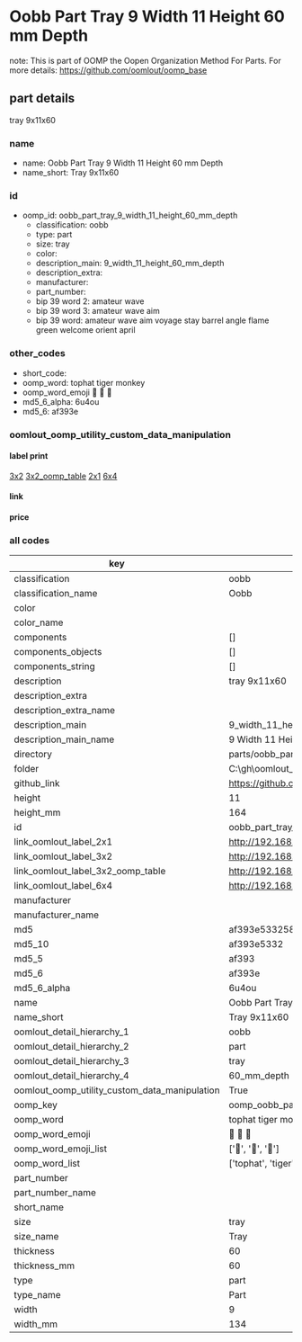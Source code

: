 # Oobb Part Tray 9 Width 11 Height 60 mm Depth  

note: This is part of OOMP the Oopen Organization Method For Parts. For more details: https://github.com/oomlout/oomp_base

##  part details
  



tray 9x11x60



### name
* name: Oobb Part Tray 9 Width 11 Height 60 mm Depth
* name_short: Tray 9x11x60 
### id
* oomp_id: oobb_part_tray_9_width_11_height_60_mm_depth
  * classification: oobb
  * type: part
  * size: tray
  * color: 
  * description_main: 9_width_11_height_60_mm_depth
  * description_extra: 
  * manufacturer: 
  * part_number: 
  * bip 39 word 2: amateur wave
  * bip 39 word 3: amateur wave aim
  * bip 39 word: amateur wave aim voyage stay barrel angle flame green welcome orient april

### other_codes
* short_code: 
* oomp_word: tophat tiger monkey
* oomp_word_emoji :tophat: :tiger: :monkey:
* md5_6_alpha: 6u4ou
* md5_6: af393e






### oomlout_oomp_utility_custom_data_manipulation
#### label print
[3x2](http://192.168.1.245:1112/?label=oomp%206u4ou)
[3x2_oomp_table](http://192.168.1.108:1112/?label=oomp%206u4ou)
[2x1](http://192.168.1.242:1112/?label=oomp%206u4ou)
[6x4](http://192.168.1.55:1112/?label=oomp%206u4ou)    

#### link

                              

#### price







### all codes 
| key | value |  
| --- | --- |  
| classification | oobb |  
| classification_name | Oobb |  
| color |  |  
| color_name |  |  
| components | [] |  
| components_objects | [] |  
| components_string | [] |  
| description | tray 9x11x60 |  
| description_extra |  |  
| description_extra_name |  |  
| description_main | 9_width_11_height_60_mm_depth |  
| description_main_name | 9 Width 11 Height 60 mm Depth |  
| directory | parts/oobb_part_tray_9_width_11_height_60_mm_depth |  
| folder | C:\gh\oomlout_oobb_version_4_generated_parts\parts\oobb_part_tray_9_width_11_height_60_mm_depth |  
| github_link | https://github.com/oomlout/oomlout_oomp_part_src/tree/main/parts/oobb_part_tray_9_width_11_height_60_mm_depth |  
| height | 11 |  
| height_mm | 164 |  
| id | oobb_part_tray_9_width_11_height_60_mm_depth |  
| link_oomlout_label_2x1 | http://192.168.1.242:1112/?label=oomp%206u4ou |  
| link_oomlout_label_3x2 | http://192.168.1.245:1112/?label=oomp%206u4ou |  
| link_oomlout_label_3x2_oomp_table | http://192.168.1.108:1112/?label=oomp%206u4ou |  
| link_oomlout_label_6x4 | http://192.168.1.55:1112/?label=oomp%206u4ou |  
| manufacturer |  |  
| manufacturer_name |  |  
| md5 | af393e53325841184b6a7f600abdf83d |  
| md5_10 | af393e5332 |  
| md5_5 | af393 |  
| md5_6 | af393e |  
| md5_6_alpha | 6u4ou |  
| name | Oobb Part Tray 9 Width 11 Height 60 mm Depth |  
| name_short | Tray 9x11x60  |  
| oomlout_detail_hierarchy_1 | oobb |  
| oomlout_detail_hierarchy_2 | part |  
| oomlout_detail_hierarchy_3 | tray |  
| oomlout_detail_hierarchy_4 | 60_mm_depth |  
| oomlout_oomp_utility_custom_data_manipulation | True |  
| oomp_key | oomp_oobb_part_tray_9_width_11_height_60_mm_depth |  
| oomp_word | tophat tiger monkey |  
| oomp_word_emoji | :tophat: :tiger: :monkey: |  
| oomp_word_emoji_list | [':tophat:', ':tiger:', ':monkey:'] |  
| oomp_word_list | ['tophat', 'tiger', 'monkey'] |  
| part_number |  |  
| part_number_name |  |  
| short_name |  |  
| size | tray |  
| size_name | Tray |  
| thickness | 60 |  
| thickness_mm | 60 |  
| type | part |  
| type_name | Part |  
| width | 9 |  
| width_mm | 134 |  
